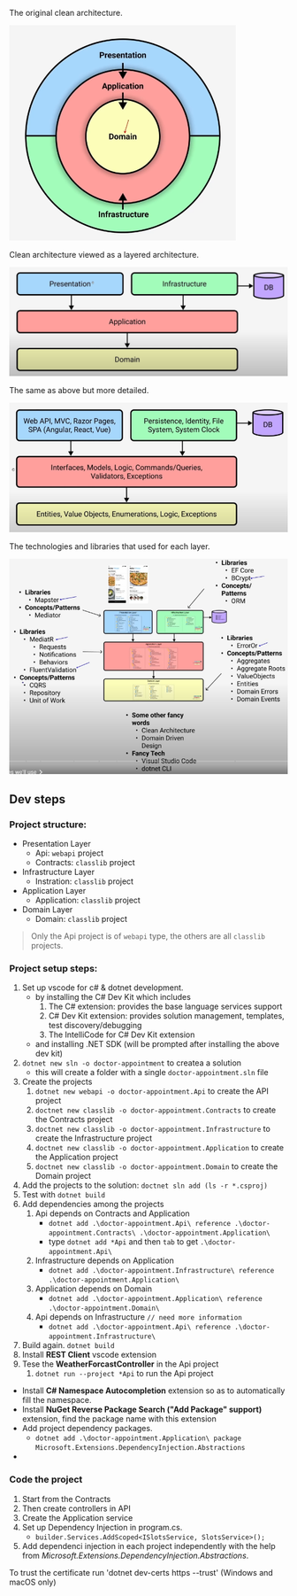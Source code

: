 The original clean architecture.

![](classic-clean-architecture.png)

Clean architecture viewed as a layered architecture.

![](./layered-clean-architecture.png)

The same as above but more detailed.

![](./detailed-layered-clean-architecture.png)

The technologies and libraries that used for each layer.

![](./technologies-and-libraries-for-layered-clean-architecture.png)



## Dev steps

### Project structure:
- Presentation Layer
    - Api: `webapi` project
    - Contracts: `classlib` project
- Infrastructure Layer
    - Instration: `classlib` project
- Application Layer
    - Application: `classlib` project
- Domain Layer
    - Domain: `classlib` project

> Only the Api project is of `webapi` type, the others are all `classlib` projects.

### Project setup steps:

1. Set up vscode for c# & dotnet development.
    - by installing the C# Dev Kit which includes
        1. The C# extension: provides the base language services support
        2. C# Dev Kit extension: provides solution management, templates, test discovery/debugging
        3. The IntelliCode for C# Dev Kit extension
    - and installing .NET SDK (will be prompted after installing the above dev kit)
2. `dotnet new sln -o doctor-appointment` to createa a solution
    - this will create a folder with a single `doctor-appointment.sln` file
3. Create the projects
    1. `dotnet new webapi -o doctor-appointment.Api` to create the API project
    2. `doctnet new classlib -o doctor-appointment.Contracts` to create the Contracts project
    3. `doctnet new classlib -o doctor-appointment.Infrastructure` to create the Infrastructure project
    4. `doctnet new classlib -o doctor-appointment.Application` to create the Application project
    5. `doctnet new classlib -o doctor-appointment.Domain` to create the Domain project
4. Add the projects to the solution: `doctnet sln add (ls -r *.csproj)`
5. Test with `dotnet build`
6. Add dependencies among the projects
    1. Api depends on Contracts and Application
        - `dotnet add .\doctor-appointment.Api\ reference .\doctor-appointment.Contracts\ .\doctor-appointment.Application\`
        - type `dotnet add *Api` and then `tab` to get `.\doctor-appointment.Api\`
    2. Infrastructure depends on Application
        - `dotnet add .\doctor-appointment.Infrastructure\ reference .\doctor-appointment.Application\`
    3. Application depends on Domain
        - `dotnet add .\doctor-appointment.Application\ reference .\doctor-appointment.Domain\`
    4. Api depends on Infrastructure `// need more information`
        - `dotnet add .\doctor-appointment.Api\ reference .\doctor-appointment.Infrastructure\` 
7. Build again. `dotnet build`
8. Install **REST Client** vscode extension
9. Tese the **WeatherForcastController** in the Api project
    1. `dotnet run --project *Api` to run the Api project


- Install **C# Namespace Autocompletion** extension so as to automatically fill the namespace.
- Install **NuGet Reverse Package Search ("Add Package" support)** extension, find the package name with this extension
- Add project dependency packages.
    - `dotnet add .\doctor-appointment.Application\ package Microsoft.Extensions.DependencyInjection.Abstractions`
- 

### Code the project

1. Start from the Contracts
2. Then create controllers in API
3. Create the Application service
4. Set up Dependency Injection in program.cs. 
    - `builder.Services.AddScoped<ISlotsService, SlotsService>();`
5. Add dependenci injection in each project independently with the help from *Microsoft.Extensions.DependencyInjection.Abstractions*.

To trust the certificate run 'dotnet dev-certs https --trust' (Windows and macOS only)